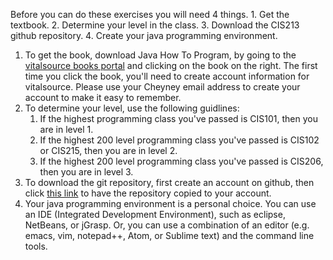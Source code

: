 Before you can do these exercises you will need 4 things. 1. Get the textbook. 2. Determine your level in the class. 3. Download the CIS213 github repository. 4. Create your java programming environment.

1. To get the book, download Java How To Program, by going to the [vitalsource books portal](https://cheyney.desire2learn.com/d2l/common/dialogs/quickLink/quickLink.d2l?ou=2498035&type=content&rcode=PASSHE-9805769) and clicking on the book on the right. The first time you click the book, you'll need to create account information for vitalsource. Please use your Cheyney email address to create your account to make it easy to remember.
1. To determine your level, use the following guidlines:
	1. If the highest programming class you've passed is CIS101, then you are in level 1.
	1. If the highest 200 level programming class you've passed is CIS102 or CIS215, then you are in level 2.
	1. If the highest 200 level programming class you've passed is CIS206, then you are in level 3.
1. To download the git repository, first create an account on github, then click [this link](https://classroom.github.com/a/T6nCTWe7) to have the repository copied to your account.
1. Your java programming environment is a personal choice. You can use an IDE (Integrated Development Environment), such as eclipse, NetBeans, or jGrasp. Or, you can use a combination of an editor (e.g. emacs, vim, notepad++, Atom, or Sublime text) and the command line tools.